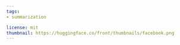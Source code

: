 ```yaml
---
tags:
- summarization

license: mit
thumbnail: https://huggingface.co/front/thumbnails/facebook.png
---
```

